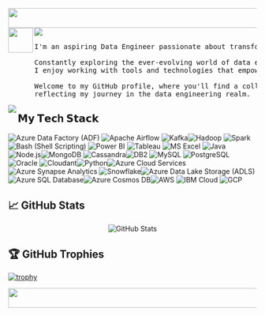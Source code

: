 

<img src="https://www.htmlcsscolor.com/preview/gallery/00FFF8.png" align="center" width="5000" height="40"/>
<img src="https://readme-typing-svg.demolab.com?font=Inconsolata&weight=500&size=70&duration=4000&pause=300&color=00F8FF&center=true&vCenter=true&multiline=true&repeat=false&random=false&width=1300&height=140&lines=Hi+,+I'm+Munna;" />
<img src="https://www.codedex.io/images/unlockableItems/ai-bot-sprite.png" align="left" width="50px" height="50px"/>
<pre>
I'm an aspiring Data Engineer passionate about transforming data into valuable insights. <br>
Constantly exploring the ever-evolving world of data engineering, <br>I enjoy working with tools and technologies that empower organizations to make data-driven decisions.<br>
Welcome to my GitHub profile, where you'll find a collection of projects and contributions <br>reflecting my journey in the data engineering realm.
</pre>


<img src="https://media.tenor.com/Lfz-Om_RD9EAAAAi/rj-bt21.gif" align="left" width="" height=""/>

## 𝗠𝘆 𝗧𝗲𝗰h 𝗦𝘁𝗮𝗰𝗸

![Azure Data Factory (ADF)](https://img.shields.io/badge/-Azure%20Data%20Factory-0078D4?style=flat-square&logo=microsoft-azure&logoColor=white) ![Apache Airflow](https://img.shields.io/badge/-Apache%20Airflow-007A88?style=flat-square&logo=apache-airflow&logoColor=white) ![Kafka](https://img.shields.io/badge/-Kafka-231F20?style=flat-square&logo=apache-kafka&logoColor=white)![Hadoop](https://img.shields.io/badge/-Hadoop-327EBC?style=flat-square&logo=apache-hadoop&logoColor=white) ![Spark](https://img.shields.io/badge/-Spark-E25A1C?style=flat-square&logo=apache-spark&logoColor=white) ![Bash (Shell Scripting)](https://img.shields.io/badge/-Bash-4EAA25?style=flat-square&logo=gnu-bash&logoColor=white) ![Power BI](https://img.shields.io/badge/-Power%20BI-F2C811?style=flat-square&logo=power-bi&logoColor=black) ![Tableau](https://img.shields.io/badge/-Tableau-E97627?style=flat-square&logo=tableau&logoColor=white) ![MS Excel](https://img.shields.io/badge/-MS%20Excel-217346?style=flat-square&logo=microsoft-excel&logoColor=white) ![Java](https://img.shields.io/badge/-Java-007396?style=flat-square&logo=java&logoColor=white) ![Node.js](https://img.shields.io/badge/-Node.js-339933?style=flat-square&logo=node-dot-js&logoColor=white)![MongoDB](https://img.shields.io/badge/-MongoDB-47A248?style=flat-square&logo=mongodb&logoColor=white) ![Cassandra](https://img.shields.io/badge/-Cassandra-1287B1?style=flat-square&logo=apache-cassandra&logoColor=white)![DB2](https://img.shields.io/badge/-DB2-4EAA25?style=flat-square&logo=ibm&logoColor=white) ![MySQL](https://img.shields.io/badge/-MySQL-4479A1?style=flat-square&logo=mysql&logoColor=white) ![PostgreSQL](https://img.shields.io/badge/-PostgreSQL-336791?style=flat-square&logo=postgresql&logoColor=white) ![Oracle](https://img.shields.io/badge/-Oracle-F80000?style=flat-square&logo=oracle&logoColor=white) ![Cloudant](https://img.shields.io/badge/-Cloudant-44337A?style=flat-square&logo=apache-couchdb&logoColor=white)![Python](https://img.shields.io/badge/-Python-3776AB?style=flat-square&logo=python&logoColor=white)![Azure Cloud Services](https://img.shields.io/badge/-Azure-0089D6?style=flat-square&logo=microsoft-azure&logoColor=white)![Azure Synapse Analytics](https://img.shields.io/badge/-Azure%20Synapse%20Analytics-0078D4?style=flat-square&logo=microsoft-azure&logoColor=white) ![Snowflake](https://img.shields.io/badge/-Snowflake-2586BD?style=flat-square&logo=snowflake&logoColor=white)![Azure Data Lake Storage (ADLS)](https://img.shields.io/badge/-Azure%20Data%20Lake%20Storage-0085D1?style=flat-square&logo=microsoft-azure&logoColor=white)![Azure SQL Database](https://img.shields.io/badge/-Azure%20SQL%20Database-CC2927?style=flat-square&logo=microsoft-azure&logoColor=white)![Azure Cosmos DB](https://img.shields.io/badge/-Azure%20Cosmos%20DB-1675AA?style=flat-square&logo=microsoft-azure&logoColor=white)![AWS](https://img.shields.io/badge/-AWS-232F3E?style=flat-square&logo=amazon-aws&logoColor=white) ![IBM Cloud](https://img.shields.io/badge/-IBM%20Cloud-054ADA?style=flat-square&logo=ibm&logoColor=white) ![GCP](https://img.shields.io/badge/-GCP-4285F4?style=flat-square&logo=google-cloud&logoColor=white)

## 📈 GitHub Stats
<p align="center">
  <img src="https://github-readme-stats.vercel.app/api?username=munna710&show_icons=true&theme=radical" alt="GitHub Stats">
</p>

## 🏆 GitHub Trophies

[![trophy](https://github-profile-trophy.vercel.app/?username=munna710&theme=darkhub)](https://github.com/ryo-ma/github-profile-trophy)




<img src="https://www.htmlcsscolor.com/preview/gallery/00FFF8.png" align="center" width="5000" height="40"/>




